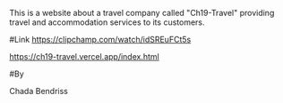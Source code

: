 This is a website about a travel company called "Ch19-Travel" providing travel and accommodation services to its customers.


#Link
https://clipchamp.com/watch/idSREuFCt5s


https://ch19-travel.vercel.app/index.html

#By

Chada Bendriss


